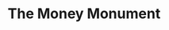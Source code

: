 ---
pid: llp341
title: The Money Monument
location_transcription: on top of a Hollywood star
coordinates: "[-118.3264585817, 34.101562864441]"
zipcode: '19141'
gen_neighborhood: Northwest Philadelphia
neighborhood: Logan
outside_phl: 
age: '12'
age_range: 6-13
instagram: 
image_file_name: llp_341.jpg
proposal_transcription: |-
  This money monument is dedicated to the homeless & poor so the can know that one day something good will happen and they will have a better life.

  There is also a moneybox where people can donate money to the poor so the homeless can get a home.
topic: Business,Inequality,Social Justice
topic_summary: 0, 0, 0
type: Interactive,Sculpture Statue
keywords_other: "$, homeless, poor, box, donations"
credit: 'Joyce Chen #peaceout'
image_labels: 
twitter: 
facebook: 
permalink: "/monuments/llp341/"
layout: item-page
---